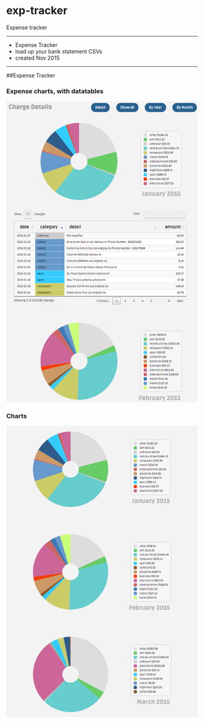 # exp-tracker
Expense tracker

---
* Expense Tracker
* load up your bank statement CSVs 
* created Nov 2015
---

##Expense Tracker

### Expense charts, with datatables
![Charts and Datatables](/assets/images/charts-and-datatables.png?raw=true "Charts and Datatables")

### Charts
![Charts Only](/assets/images/charts.png?raw=true "Charts Only")
